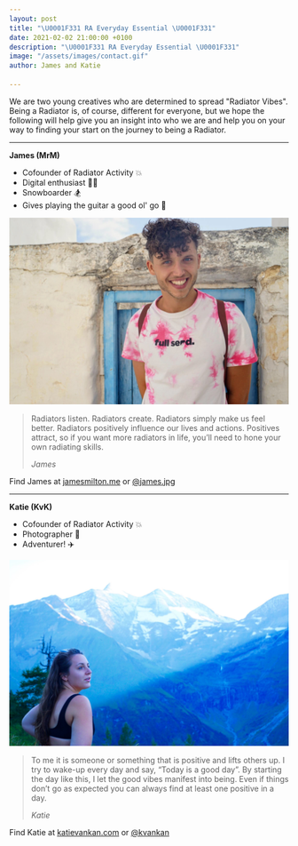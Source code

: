 ```yaml
---
layout: post
title: "\U0001F331 RA Everyday Essential \U0001F331"
date: 2021-02-02 21:00:00 +0100
description: "\U0001F331 RA Everyday Essential \U0001F331"
image: "/assets/images/contact.gif"
author: James and Katie

---
```

We are two young creatives who are determined to spread "Radiator Vibes". Being a Radiator is, of course, different for everyone, but we hope the following will help give you an insight into who we are and help you on your way to finding your start on the journey to being a Radiator.

***

**James (MrM)**

* Cofounder of Radiator Activity 💥
* Digital enthusiast 👨‍💻
* Snowboarder 🏂
* Gives playing the guitar a good ol' go 🎸

![James - Cofounder of Radiator Activity](/assets/images/james.JPG "James - Cofounder of Radiator Activity")


> Radiators listen. Radiators create. Radiators simply make us feel better. Radiators positively influence our lives and actions. Positives attract, so if you want more radiators in life, you’ll need to hone your own radiating skills.
>
> <cite>James</cite>

Find James at [jamesmilton.me](jamesmilton.me "James Personal Website") or [@james.jpg](https://www.instagram.com/james.jpg/ "James Instagram Page")

***

**Katie (KvK)**

* Cofounder of Radiator Activity 💥
* Photographer 📸
* Adventurer! ✈️

![Katie - Cofounder of Radiator Activity](/assets/images/katie.jpg "Katie - Cofounder of Radiator Activity")


> To me it is someone or something that is positive and lifts others up. I try to wake-up every day and say, “Today is a good day”. By starting the day like this, I let the good vibes manifest into being. Even if things don’t go as expected you can always find at least one positive in a day.
>
> <cite>Katie</cite>

Find Katie at [katievankan.com](https://www.katievankan.com/ "Katie's personal website") or [@kvankan](https://www.instagram.com/kvankan/ "Katie's Instagram")